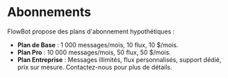 # Abonnements

FlowBot propose des plans d'abonnement hypothétiques :

- **Plan de Base** : 1 000 messages/mois, 10 flux, 10 $/mois.
- **Plan Pro** : 10 000 messages/mois, 50 flux, 50 $/mois.
- **Plan Entreprise** : Messages illimités, flux personnalisés, support dédié, prix sur mesure.
  Contactez-nous pour plus de détails.

